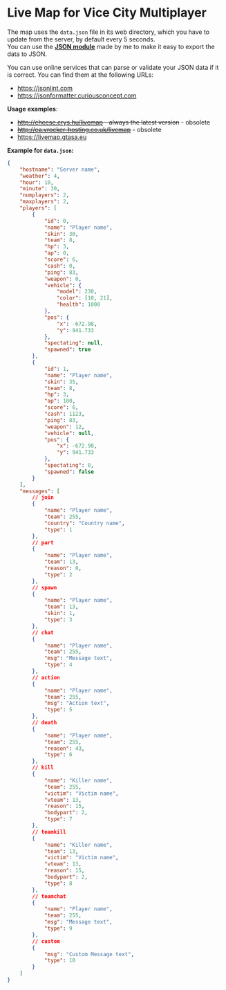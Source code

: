 Live Map for Vice City Multiplayer
============

The map uses the ``data.json`` file in its web directory, which you have to update from the server, by default every 5 seconds.  
You can use the [**JSON module**](https://git.doszgep.hu/vcmp/json) made by me to make it easy to export the data to JSON.

You can use online services that can parse or validate your JSON data if it is correct. You can find them at the following URLs:
* https://jsonlint.com
* https://jsonformatter.curiousconcept.com

__Usage examples__:
* ~~http://cheese.crys.hu/livemap - always the latest version~~ - obsolete
* ~~http://ea.vrocker-hosting.co.uk/livemap~~ - obsolete
* https://livemap.gtasa.eu

__Example for ``data.json``:__
````json
{
    "hostname": "Server name",
    "weather": 4,
    "hour": 10,
    "minute": 30,
    "numplayers": 2,
    "maxplayers": 2,
    "players": [
        {
            "id": 0,
            "name": "Player name",
            "skin": 30,
            "team": 8,
            "hp": 3,
            "ap": 0,
            "score": 6,
            "cash": 0,
            "ping": 83,
            "weapon": 0,
            "vehicle": {
                "model": 230,
                "color": [10, 21],
                "health": 1000
            },
            "pos": {
                "x": -672.98,
                "y": 941.733
            },
            "spectating": null,
            "spawned": true
        },
        {
            "id": 1,
            "name": "Player name",
            "skin": 35,
            "team": 8,
            "hp": 3,
            "ap": 100,
            "score": 6,
            "cash": 1123,
            "ping": 83,
            "weapon": 12,
            "vehicle": null,
            "pos": {
                "x": -672.98,
                "y": 941.733
            },
            "spectating": 0,
            "spawned": false
        }
    ],
    "messages": [
        // join
        {
            "name": "Player name",
            "team": 255,
            "country": "Country name",
            "type": 1
        },
        // part
        {
            "name": "Player name",
            "team": 13,
            "reason": 0,
            "type": 2
        },
        // spawn
        {
            "name": "Player name",
            "team": 13,
            "skin": 1,
            "type": 3
        },
        // chat
        {
            "name": "Player name",
            "team": 255,
            "msg": "Message text",
            "type": 4
        },
        // action
        {
            "name": "Player name",
            "team": 255,
            "msg": "Action text",
            "type": 5
        },
        // death
        {
            "name": "Player name",
            "team": 255,
            "reason": 43,
            "type": 6
        },
        // kill
        {
            "name": "Killer name",
            "team": 255,
            "victim": "Victim name",
            "vteam": 13,
            "reason": 15,
            "bodypart": 2,
            "type": 7
        },
        // teamkill
        {
            "name": "Killer name",
            "team": 13,
            "victim": "Victim name",
            "vteam": 13,
            "reason": 15,
            "bodypart": 2,
            "type": 8
        },
        // teamchat
        {
            "name": "Player name",
            "team": 255,
            "msg": "Message text",
            "type": 9
        },
        // custom
        {
            "msg": "Custom Message text",
            "type": 10
        }
    ]
}
````
